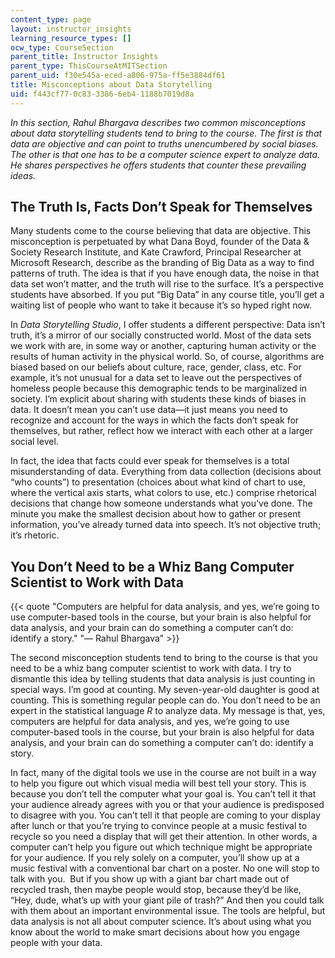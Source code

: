 ```yaml
---
content_type: page
layout: instructor_insights
learning_resource_types: []
ocw_type: CourseSection
parent_title: Instructor Insights
parent_type: ThisCourseAtMITSection
parent_uid: f30e545a-eced-a806-975a-ff5e3884df61
title: Misconceptions about Data Storytelling
uid: f443cf77-0c83-3386-6eb4-1188b7019d8a
---
```


_In this section, Rahul Bhargava describes two common misconceptions about data storytelling students tend to bring to the course. The first is that data are objective and can point to truths unencumbered by social biases. The other is that one has to be a computer science expert to analyze data. He shares perspectives he offers students that counter these prevailing ideas._

The Truth Is, Facts Don’t Speak for Themselves
----------------------------------------------

Many students come to the course believing that data are objective. This misconception is perpetuated by what Dana Boyd, founder of the Data & Society Research Institute, and Kate Crawford, Principal Researcher at Microsoft Research, describe as the branding of Big Data as a way to find patterns of truth. The idea is that if you have enough data, the noise in that data set won’t matter, and the truth will rise to the surface. It’s a perspective students have absorbed. If you put “Big Data” in any course title, you’ll get a waiting list of people who want to take it because it’s so hyped right now. 

In _Data Storytelling Studio_, I offer students a different perspective: Data isn’t truth, it’s a mirror of our socially constructed world. Most of the data sets we work with are, in some way or another, capturing human activity or the results of human activity in the physical world. So, of course, algorithms are biased based on our beliefs about culture, race, gender, class, etc. For example, it’s not unusual for a data set to leave out the perspectives of homeless people because this demographic tends to be marginalized in society. I’m explicit about sharing with students these kinds of biases in data. It doesn’t mean you can’t use data—it just means you need to recognize and account for the ways in which the facts don’t speak for themselves, but rather, reflect how we interact with each other at a larger social level.

In fact, the idea that facts could ever speak for themselves is a total misunderstanding of data. Everything from data collection (decisions about “who counts”) to presentation (choices about what kind of chart to use, where the vertical axis starts, what colors to use, etc.) comprise rhetorical decisions that change how someone understands what you’ve done. The minute you make the smallest decision about how to gather or present information, you’ve already turned data into speech. It’s not objective truth; it’s rhetoric.

You Don’t Need to be a Whiz Bang Computer Scientist to Work with Data
---------------------------------------------------------------------

{{< quote "Computers are helpful for data analysis, and yes, we’re going to use computer-based tools in the course, but your brain is also helpful for data analysis, and your brain can do something a computer can’t do: identify a story." "— Rahul Bhargava" >}}

The second misconception students tend to bring to the course is that you need to be a whiz bang computer scientist to work with data. I try to dismantle this idea by telling students that data analysis is just counting in special ways. I’m good at counting. My seven-year-old daughter is good at counting. This is something regular people can do. You don’t need to be an expert in the statistical language _R_ to analyze data. My message is that, yes, computers are helpful for data analysis, and yes, we’re going to use computer-based tools in the course, but your brain is also helpful for data analysis, and your brain can do something a computer can’t do: identify a story.

In fact, many of the digital tools we use in the course are not built in a way to help you figure out which visual media will best tell your story. This is because you don’t tell the computer what your goal is. You can’t tell it that your audience already agrees with you or that your audience is predisposed to disagree with you. You can’t tell it that people are coming to your display after lunch or that you’re trying to convince people at a music festival to recycle so you need a display that will get their attention. In other words, a computer can’t help you figure out which technique might be appropriate for your audience. If you rely solely on a computer, you’ll show up at a music festival with a conventional bar chart on a poster. No one will stop to talk with you.  But if you show up with a giant bar chart made out of recycled trash, then maybe people would stop, because they’d be like, “Hey, dude, what’s up with your giant pile of trash?” And then you could talk with them about an important environmental issue. The tools are helpful, but data analysis is not all about computer science. It’s about using what you know about the world to make smart decisions about how you engage people with your data.